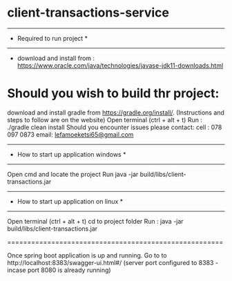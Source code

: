 # client-transactions-service
***************************
* Required to run project *
***************************
- download and install from : https://www.oracle.com/java/technologies/javase-jdk11-downloads.html


Should you wish to build thr project: 
====================================

download and install gradle from https://gradle.org/install/. (Instructions and steps to follow are on the website)
Open terminal (ctrl + alt + t)
Run : ./gradle clean install 
Should you encounter issues please contact:
cell : 078 097 0873
email: lefamoeketsi65@gmail.com

***************************************
* How to start up application windows * 
***************************************

Open cmd and locate the project
Run java -jar build/libs/client-transactions.jar 

****************************************
* How to start up application on linux *
****************************************

Open terminal (ctrl + alt + t)
cd to project folder
Run : java -jar build/libs/client-transactions.jar 

======================================================

Once spring boot application is up and running.
Go to to http://localhost:8383/swagger-ui.html#/ (server port configured to 8383 - incase port 8080 is already running)
